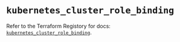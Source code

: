 # `kubernetes_cluster_role_binding`

Refer to the Terraform Registory for docs: [`kubernetes_cluster_role_binding`](https://www.terraform.io/docs/providers/kubernetes/r/cluster_role_binding).
